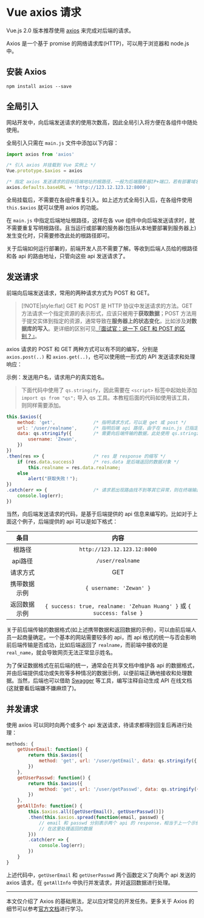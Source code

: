 # Vue axios 请求

Vue.js 2.0 版本推荐使用 <a href="https://axios-http.com/zh/" target="_blank">axios</a> 来完成对后端的请求。

Axios 是一个基于 promise 的网络请求库(HTTP)，可以用于浏览器和 node.js 中。

## 安装 Axios

```shell
npm install axios --save
```

## 全局引入

网站开发中，向后端发送请求的使用次数高，因此全局引入将方便在各组件中随处使用。

全局引入只需在 `main.js` 文件中添加以下内容：

```js
import axios from 'axios'

/* 引入 axios 并挂载到 Vue 实例上 */
Vue.prototype.$axios = axios

/* 指定 axios 发送请求的目标后端地址的根路径，一般为后端服务器IP+端口，若有部署域名则可以是域名地址 */
axios.defaults.baseURL = 'http://123.12.123.12:8000';
```

全局挂载后，不需要在各组件重复引入。如上述方式全局引入后，在各组件使用 `this.$axios` 就可以使用 axios 的功能。

在 `main.js` 中指定后端地址根路径，这样在各 vue 组件中向后端发送请求时，就不需要重复写明根路径。且当运行或部署的服务器(包括从本地要部署到服务器上)发生变化时，只需要修改此处的根路径即可。

关于后端如何运行部署的，前端开发人员不需要了解。等收到后端人员给的根路径和各 api 的路由地址，只管向这些 api 发送请求了。

## 发送请求

前端向后端发送请求，常用的两种请求方式为 POST 和 GET。

> [!NOTE|style:flat]
> GET 和 POST 是 HTTP 协议中发送请求的方法。GET 方法请求一个指定资源的表示形式，应该只被用于**获取数据**；POST 方法用于提交实体到指定的资源，通常导致在**服务器上的状态变化**，比如涉及**对数据库的写入**。更详细的区别可见<a target="_blank" href="https://vue3js.cn/interview/http/GET_POST.html">『面试官：说一下 GET 和 POST 的区别？』</a>。

axios 请求的 POST 和 GET 两种方式可以有不同的编写，分别是 `axios.post(..)` 和 `axios.get(..)`，也可以使用统一形式的 API 发送请求和处理响应：

示例：发送用户名，请求用户的真实姓名。

> 下面代码中使用了 `qs.stringify`，因此需要在 `<script>` 标签中起始处添加 `import qs from "qs";` 导入 qs 工具。本教程后面的代码如使用该工具，则同样需要添加。

```js
this.$axios({
    method: 'get',              /* 指明请求方式，可以是 get 或 post */
    url: '/user/realname',      /* 指明后端 api 路径，由于在 main.js 已指定根路径，因此在此处只需写相对路由 */
    data: qs.stringify({        /* 需要向后端传输的数据，此处使用 qs.stringify 将 json 数据序列化以发送后端 */
        username: 'Zewan',
    })
})
.then(res => {                  /* res 是 response 的缩写 */
    if (res.data.success)       /* res.data 是后端返回的数据对象 */
        this.realname = res.data.realname;
    else
        alert("获取失败！");
})
.catch(err => {                 /* 请求若出现路由找不到等其它异常，则在终端输出错误信息 */
    console.log(err);
})
```

当然，向后端发送请求的代码，是基于后端提供的 api 信息来编写的。比如对于上面这个例子，后端提供的 api 可以是如下格式：

| 条目 | 内容 |
| :-: | :-: |
| 根路径 | `http://123.12.123.12:8000` |
| api路径 | `/user/realname` |
| 请求方式 | GET |
| 携带数据示例 | `{ username: 'Zewan' }` |
| 返回数据示例 | `{ success: true, realname: 'Zehuan Huang' }` 或 `{ success: false }` |

关于前后端传输的数据格式(如上述携带数据和返回数据的示例)，可以由前后端人员一起商量确定。一个基本的网站需要较多的 api，而 api 格式的统一与否会影响前后端传输是否成功，比如后端返回了 `realname`，而前端中接收的是 `real_name`，就会导致网页无法正常显示姓名。

为了保证数据格式在前后端的统一，通常会在共享文档中维护各 api 的数据格式，并由后端提供成功或失败等多种情况的数据示例，以便前端正确地接收和处理数据。当然，后端也可以借助 <a target="_blank" href="https://swagger.io/">Swagger</a> 等工具，编写注释自动生成 API 在线文档(这就要看后端嫌不嫌麻烦了)。

## 并发请求

使用 axios 可以同时向两个或多个 api 发送请求，待请求都得到回复后再进行处理：

```js
methods: {
    getUserEmail: function() {
        return this.$axios({
            method: 'get', url: '/user/getEmail', data: qs.stringify({ username: 'Zewan' })
        })
    },
    getUserPasswd: function() {
        return this.$axios({
            method: 'get', url: '/user/getPasswd', data: qs.stringify({ username: 'Zewan' })
        })
    },
    getAllInfo: function() {
        this.$axios.all([getUserEmail(), getUserPasswd()])
        .then(this.$axios.spread(function(email, passwd) {
            // email 和 passwd 分别表示两个 api 的 response，相当于上一个示例的 res
            // 在这里处理返回的数据
        }))
        .catch(err => {
            console.log(err);
        })
    }
}
```

上述代码中，`getUserEmail` 和 `getUserPasswd` 两个函数定义了向两个 api 发送的 axios 请求，在 `getAllInfo` 中执行并发请求，并对返回数据进行处理。

---

本文仅介绍了 Axios 的基础用法，足以应对常见的开发任务。更多关于 Axios 的细节可以参考<a target="_blank" href="https://axios-http.com/zh/docs/intro">官方文档</a>进行学习。

<script src="https://utteranc.es/client.js"
        repo="Super-BUAA-2021/Vuebook"
        issue-term="pathname"
        label="Comment"
        theme="github-light"
        crossorigin="anonymous"
        async>
</script>